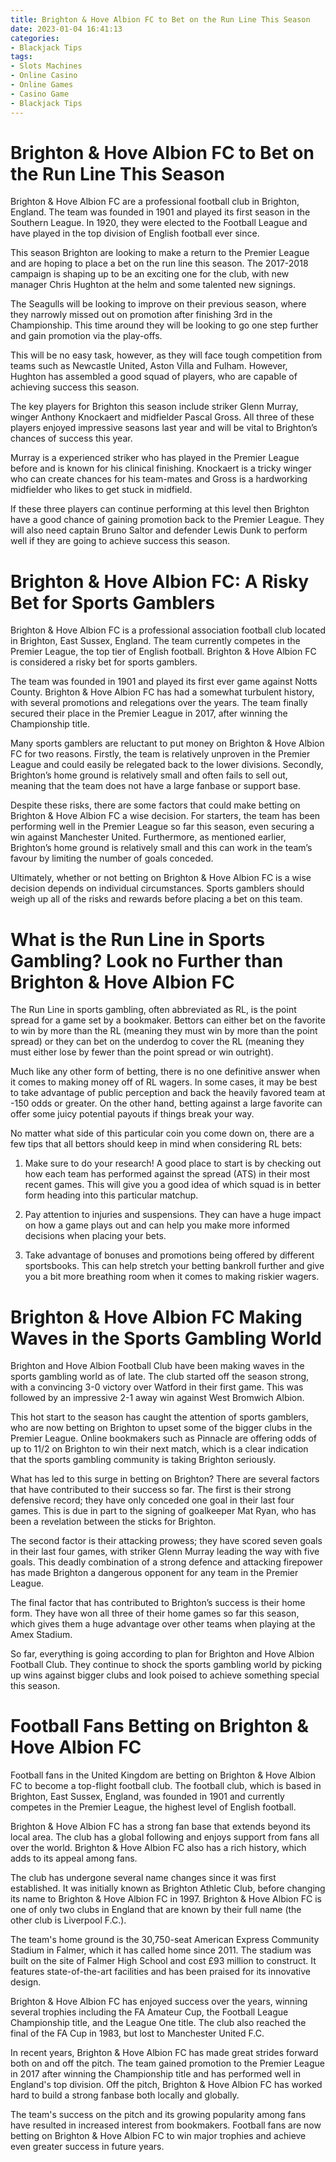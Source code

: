 ```yaml
---
title: Brighton & Hove Albion FC to Bet on the Run Line This Season
date: 2023-01-04 16:41:13
categories:
- Blackjack Tips
tags:
- Slots Machines
- Online Casino
- Online Games
- Casino Game
- Blackjack Tips
---
```



#  Brighton & Hove Albion FC to Bet on the Run Line This Season

Brighton & Hove Albion FC are a professional football club in Brighton, England. The team was founded in 1901 and played its first season in the Southern League. In 1920, they were elected to the Football League and have played in the top division of English football ever since.

This season Brighton are looking to make a return to the Premier League and are hoping to place a bet on the run line this season. The 2017-2018 campaign is shaping up to be an exciting one for the club, with new manager Chris Hughton at the helm and some talented new signings.

The Seagulls will be looking to improve on their previous season, where they narrowly missed out on promotion after finishing 3rd in the Championship. This time around they will be looking to go one step further and gain promotion via the play-offs.

This will be no easy task, however, as they will face tough competition from teams such as Newcastle United, Aston Villa and Fulham. However, Hughton has assembled a good squad of players, who are capable of achieving success this season.

The key players for Brighton this season include striker Glenn Murray, winger Anthony Knockaert and midfielder Pascal Gross. All three of these players enjoyed impressive seasons last year and will be vital to Brighton’s chances of success this year.

Murray is a experienced striker who has played in the Premier League before and is known for his clinical finishing. Knockaert is a tricky winger who can create chances for his team-mates and Gross is a hardworking midfielder who likes to get stuck in midfield.

If these three players can continue performing at this level then Brighton have a good chance of gaining promotion back to the Premier League. They will also need captain Bruno Saltor and defender Lewis Dunk to perform well if they are going to achieve success this season.

#  Brighton & Hove Albion FC: A Risky Bet for Sports Gamblers

Brighton & Hove Albion FC is a professional association football club located in Brighton, East Sussex, England. The team currently competes in the Premier League, the top tier of English football. Brighton & Hove Albion FC is considered a risky bet for sports gamblers.

The team was founded in 1901 and played its first ever game against Notts County. Brighton & Hove Albion FC has had a somewhat turbulent history, with several promotions and relegations over the years. The team finally secured their place in the Premier League in 2017, after winning the Championship title.

Many sports gamblers are reluctant to put money on Brighton & Hove Albion FC for two reasons. Firstly, the team is relatively unproven in the Premier League and could easily be relegated back to the lower divisions. Secondly, Brighton’s home ground is relatively small and often fails to sell out, meaning that the team does not have a large fanbase or support base.

Despite these risks, there are some factors that could make betting on Brighton & Hove Albion FC a wise decision. For starters, the team has been performing well in the Premier League so far this season, even securing a win against Manchester United. Furthermore, as mentioned earlier, Brighton’s home ground is relatively small and this can work in the team’s favour by limiting the number of goals conceded.

Ultimately, whether or not betting on Brighton & Hove Albion FC is a wise decision depends on individual circumstances. Sports gamblers should weigh up all of the risks and rewards before placing a bet on this team.

#  What is the Run Line in Sports Gambling? Look no Further than Brighton & Hove Albion FC

The Run Line in sports gambling, often abbreviated as RL, is the point spread for a game set by a bookmaker. Bettors can either bet on the favorite to win by more than the RL (meaning they must win by more than the point spread) or they can bet on the underdog to cover the RL (meaning they must either lose by fewer than the point spread or win outright).

Much like any other form of betting, there is no one definitive answer when it comes to making money off of RL wagers. In some cases, it may be best to take advantage of public perception and back the heavily favored team at -150 odds or greater. On the other hand, betting against a large favorite can offer some juicy potential payouts if things break your way.

No matter what side of this particular coin you come down on, there are a few tips that all bettors should keep in mind when considering RL bets:

1) Make sure to do your research! A good place to start is by checking out how each team has performed against the spread (ATS) in their most recent games. This will give you a good idea of which squad is in better form heading into this particular matchup.



2) Pay attention to injuries and suspensions. They can have a huge impact on how a game plays out and can help you make more informed decisions when placing your bets.


3) Take advantage of bonuses and promotions being offered by different sportsbooks. This can help stretch your betting bankroll further and give you a bit more breathing room when it comes to making riskier wagers.

#  Brighton & Hove Albion FC Making Waves in the Sports Gambling World

Brighton and Hove Albion Football Club have been making waves in the sports gambling world as of late. The club started off the season strong, with a convincing 3-0 victory over Watford in their first game. This was followed by an impressive 2-1 away win against West Bromwich Albion.

This hot start to the season has caught the attention of sports gamblers, who are now betting on Brighton to upset some of the bigger clubs in the Premier League. Online bookmakers such as Pinnacle are offering odds of up to 11/2 on Brighton to win their next match, which is a clear indication that the sports gambling community is taking Brighton seriously.

What has led to this surge in betting on Brighton? There are several factors that have contributed to their success so far. The first is their strong defensive record; they have only conceded one goal in their last four games. This is due in part to the signing of goalkeeper Mat Ryan, who has been a revelation between the sticks for Brighton.

The second factor is their attacking prowess; they have scored seven goals in their last four games, with striker Glenn Murray leading the way with five goals. This deadly combination of a strong defence and attacking firepower has made Brighton a dangerous opponent for any team in the Premier League.

The final factor that has contributed to Brighton’s success is their home form. They have won all three of their home games so far this season, which gives them a huge advantage over other teams when playing at the Amex Stadium.

So far, everything is going according to plan for Brighton and Hove Albion Football Club. They continue to shock the sports gambling world by picking up wins against bigger clubs and look poised to achieve something special this season.

#  Football Fans Betting on Brighton & Hove Albion FC

Football fans in the United Kingdom are betting on Brighton & Hove Albion FC to become a top-flight football club. The football club, which is based in Brighton, East Sussex, England, was founded in 1901 and currently competes in the Premier League, the highest level of English football.

Brighton & Hove Albion FC has a strong fan base that extends beyond its local area. The club has a global following and enjoys support from fans all over the world. Brighton & Hove Albion FC also has a rich history, which adds to its appeal among fans.

The club has undergone several name changes since it was first established. It was initially known as Brighton Athletic Club, before changing its name to Brighton & Hove Albion FC in 1997. Brighton & Hove Albion FC is one of only two clubs in England that are known by their full name (the other club is Liverpool F.C.).

The team's home ground is the 30,750-seat American Express Community Stadium in Falmer, which it has called home since 2011. The stadium was built on the site of Falmer High School and cost £93 million to construct. It features state-of-the-art facilities and has been praised for its innovative design.

Brighton & Hove Albion FC has enjoyed success over the years, winning several trophies including the FA Amateur Cup, the Football League Championship title, and the League One title. The club also reached the final of the FA Cup in 1983, but lost to Manchester United F.C.

In recent years, Brighton & Hove Albion FC has made great strides forward both on and off the pitch. The team gained promotion to the Premier League in 2017 after winning the Championship title and has performed well in England's top division. Off the pitch, Brighton & Hove Albion FC has worked hard to build a strong fanbase both locally and globally.

The team's success on the pitch and its growing popularity among fans have resulted in increased interest from bookmakers. Football fans are now betting on Brighton & Hove Albion FC to win major trophies and achieve even greater success in future years.